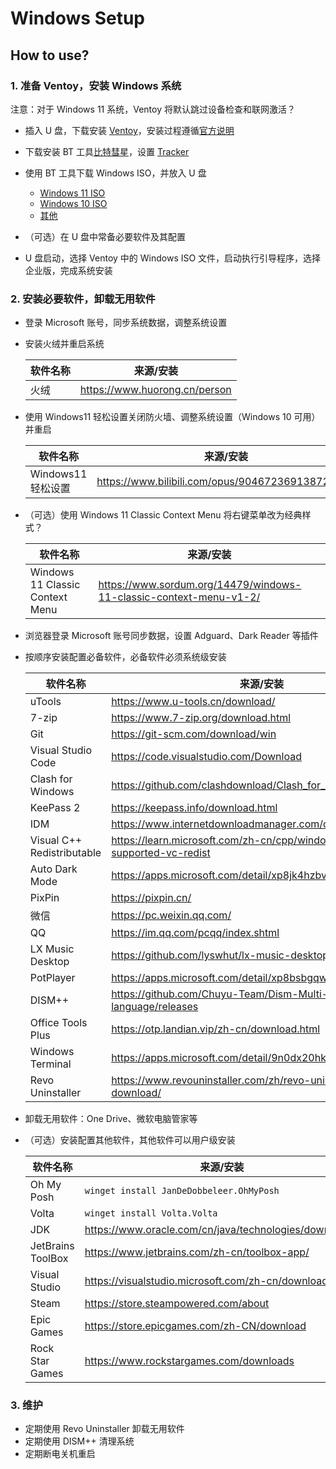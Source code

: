 # Windows Setup

## How to use?

### 1. 准备 Ventoy，安装 Windows 系统

注意：对于 Windows 11 系统，Ventoy 将默认跳过设备检查和联网激活？

- 插入 U 盘，下载安装 [Ventoy](https://www.ventoy.net/cn/download.html)，安装过程遵循[官方说明](https://www.ventoy.net/cn/doc_start.html)
- 下载安装 BT 工具[比特彗星](https://www.bitcomet.com/cn)，设置 [Tracker](https://github.com/XIU2/TrackersListCollection/blob/master/README-ZH.md)
- 使用 BT 工具下载 Windows ISO，并放入 U 盘

  - [Windows 11 ISO](https://next.itellyou.cn/Original/#cbp=Product?ID=42e87ac8-9cd6-eb11-bdf8-e0d4e850c9c6)
  - [Windows 10 ISO](https://next.itellyou.cn/Original/#cbp=Product?ID=f905b2d9-11e7-4ee3-8b52-407a8befe8d1)
  - [其他](https://next.itellyou.cn/Original/#)

- （可选）在 U 盘中常备必要软件及其配置
- U 盘启动，选择 Ventoy 中的 Windows ISO 文件，启动执行引导程序，选择企业版，完成系统安装

### 2. 安装必要软件，卸载无用软件

- 登录 Microsoft 账号，同步系统数据，调整系统设置
- 安装火绒并重启系统

  <!-- markdownlint-disable -->

  | 软件名称 | 来源/安装                       |
  | -------- | ------------------------------- |
  | 火绒     | <https://www.huorong.cn/person> |

  <!-- markdownlint-enable -->

- 使用 Windows11 轻松设置关闭防火墙、调整系统设置（Windows 10 可用）并重启

  <!-- markdownlint-disable -->

  | 软件名称           | 来源/安装                                          |
  | ------------------ | -------------------------------------------------- |
  | Windows11 轻松设置 | <https://www.bilibili.com/opus/904672369138729017> |

  <!-- markdownlint-enable -->

- （可选）使用 Windows 11 Classic Context Menu 将右键菜单改为经典样式？

  <!-- markdownlint-disable -->

  | 软件名称                        | 来源/安装                                                            |
  | ------------------------------- | -------------------------------------------------------------------- |
  | Windows 11 Classic Context Menu | <https://www.sordum.org/14479/windows-11-classic-context-menu-v1-2/> |

  <!-- markdownlint-enable -->

- 浏览器登录 Microsoft 账号同步数据，设置 Adguard、Dark Reader 等插件
- 按顺序安装配置必备软件，必备软件必须系统级安装

  <!-- markdownlint-disable -->

  | 软件名称                   | 来源/安装                                                                  |
  | -------------------------- | -------------------------------------------------------------------------- |
  | uTools                     | <https://www.u-tools.cn/download/>                                         |
  | 7-zip                      | <https://www.7-zip.org/download.html>                                      |
  | Git                        | <https://git-scm.com/download/win>                                         |
  | Visual Studio Code         | <https://code.visualstudio.com/Download>                                   |
  | Clash for Windows          | <https://github.com/clashdownload/Clash_for_Windows/releases>              |
  | KeePass 2                  | <https://keepass.info/download.html>                                       |
  | IDM                        | <https://www.internetdownloadmanager.com/download.html>                    |
  | Visual C++ Redistributable | <https://learn.microsoft.com/zh-cn/cpp/windows/latest-supported-vc-redist> |
  | Auto Dark Mode             | <https://apps.microsoft.com/detail/xp8jk4hzbvf435>                         |
  | PixPin                     | <https://pixpin.cn/>                                                       |
  | 微信                       | <https://pc.weixin.qq.com/>                                                |
  | QQ                         | <https://im.qq.com/pcqq/index.shtml>                                       |
  | LX Music Desktop           | <https://github.com/lyswhut/lx-music-desktop/releases>                     |
  | PotPlayer                  | <https://apps.microsoft.com/detail/xp8bsbgqw2dks0>                         |
  | DISM++                     | <https://github.com/Chuyu-Team/Dism-Multi-language/releases>               |
  | Office Tools Plus          | <https://otp.landian.vip/zh-cn/download.html>                              |
  | Windows Terminal           | <https://apps.microsoft.com/detail/9n0dx20hk701>                           |
  | Revo Uninstaller           | <https://www.revouninstaller.com/zh/revo-uninstaller-free-download/>       |

  <!-- markdownlint-enable -->

- 卸载无用软件：One Drive、微软电脑管家等
- （可选）安装配置其他软件，其他软件可以用户级安装

  <!-- markdownlint-disable -->

  | 软件名称          | 来源/安装                                                |
  | ----------------- | -------------------------------------------------------- |
  | Oh My Posh        | `winget install JanDeDobbeleer.OhMyPosh`                 |
  | Volta             | `winget install Volta.Volta`                             |
  | JDK               | <https://www.oracle.com/cn/java/technologies/downloads/> |
  | JetBrains ToolBox | <https://www.jetbrains.com/zh-cn/toolbox-app/>           |
  | Visual Studio     | <https://visualstudio.microsoft.com/zh-cn/downloads/>    |
  | Steam             | <https://store.steampowered.com/about>                   |
  | Epic Games        | <https://store.epicgames.com/zh-CN/download>             |
  | Rock Star Games   | <https://www.rockstargames.com/downloads>                |

  <!-- markdownlint-enable -->

### 3. 维护

- 定期使用 Revo Uninstaller 卸载无用软件
- 定期使用 DISM++ 清理系统
- 定期断电关机重启
